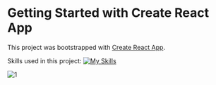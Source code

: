 # Getting Started with Create React App

This project was bootstrapped with [Create React App](https://github.com/facebook/create-react-app).

Skills used in this project:
[![My Skills](https://skillicons.dev/icons?i=js,html,css,git,react)](https://skillicons.dev)

![1](https://github.com/Peggyta/smmlanding/assets/100066571/bc0552fc-15c5-4f93-bd25-95ce13f30550)

